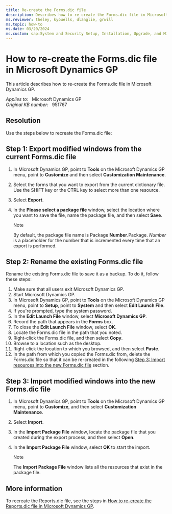 ```yaml
---
title: Re-create the Forms.dic file
description: Describes how to re-create the Forms.dic file in Microsoft Dynamics GP.
ms.reviewer: theley, kyouells, dlanglie, grwill
ms.topic: how-to
ms.date: 03/20/2024
ms.custom: sap:System and Security Setup, Installation, Upgrade, and Migrations
---
```

# How to re-create the Forms.dic file in Microsoft Dynamics GP

This article describes how to re-create the Forms.dic file in Microsoft Dynamics GP.

_Applies to:_ &nbsp; Microsoft Dynamics GP  
_Original KB number:_ &nbsp; 951767

## Resolution

Use the steps below to recreate the Forms.dic file:

## Step 1: Export modified windows from the current Forms.dic file

1. In Microsoft Dynamics GP, point to **Tools** on the Microsoft Dynamics GP menu, point to **Customize** and then select **Customization Maintenance**.
2. Select the forms that you want to export from the current dictionary file. Use the SHIFT key or the CTRL key to select more than one resource.
3. Select **Export**.
4. In the **Please select a package file** window, select the location where you want to save the file, name the package file, and then select **Save**.

    > [!NOTE]
    > By default, the package file name is Package **Number**.Package. *Number* is a placeholder for the number that is incremented every time that an export is performed.

## Step 2: Rename the existing Forms.dic file

Rename the existing Forms.dic file to save it as a backup. To do it, follow these steps:

1. Make sure that all users exit Microsoft Dynamics GP.
2. Start Microsoft Dynamics GP.
3. In Microsoft Dynamics GP, point to **Tools** on the Microsoft Dynamics GP menu, point to **Setup**, point to **System** and then select **Edit Launch File**.
4. If you're prompted, type the system password.
5. In the **Edit Launch File** window, select **Microsoft Dynamics GP**.
6. Record the path that appears in the **Forms** box.
7. To close the **Edit Launch File** window, select **OK**.
8. Locate the Forms.dic file in the path that you noted.
9. Right-click the Forms.dic file, and then select **Copy**.
10. Browse to a location such as the desktop.
11. Right-click the location to which you browsed, and then select **Paste**.
12. In the path from which you copied the Forms.dic from, delete the Forms.dic file so that it can be re-created in the following [Step 3: Import resources into the new Forms.dic file](#step-3-import-modified-windows-into-the-new-formsdic-file) section.

## Step 3: Import modified windows into the new Forms.dic file

1. In Microsoft Dynamics GP, point to **Tools** on the Microsoft Dynamics GP menu, point to **Customize**, and then select **Customization Maintenance**.
2. Select **Import**.
3. In the **Import Package File** window, locate the package file that you created during the export process, and then select **Open**.
4. In the **Import Package File** window, select **OK** to start the import.

    > [!NOTE]
    > The **Import Package File** window lists all the resources that exist in the package file.

## More information  

To recreate the Reports.dic file, see the steps in [How to re-create the Reports.dic file in Microsoft Dynamics GP](https://support.microsoft.com/help/850465).
